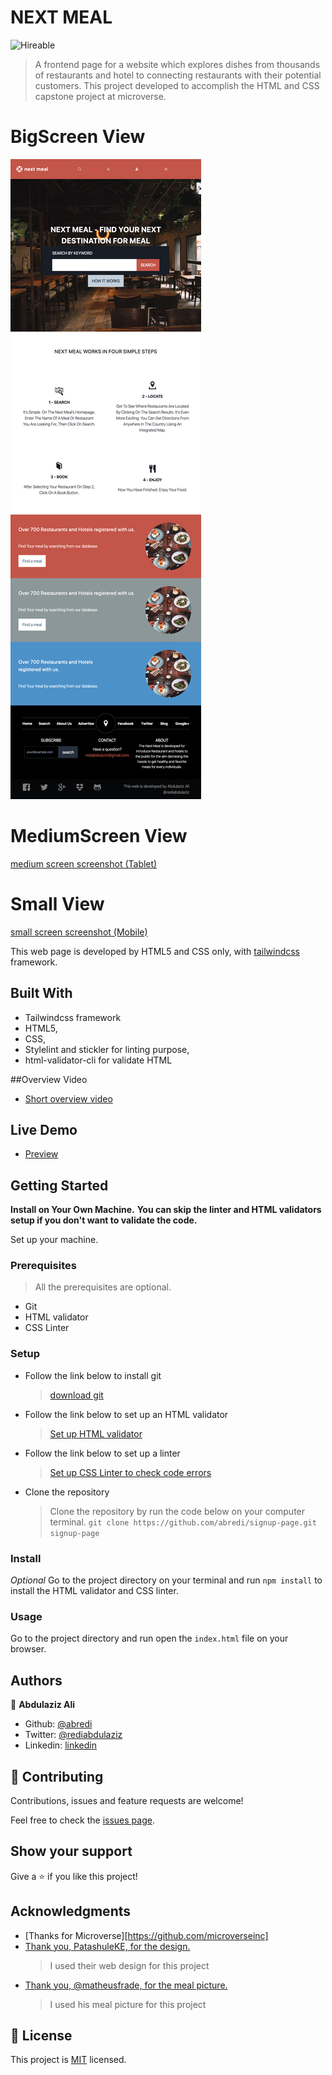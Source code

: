# NEXT MEAL
![Hireable](https://cdn.rawgit.com/hiendv/hireable/master/styles/default/yes.svg)

> A frontend page for a website which explores dishes from thousands of restaurants and hotel to connecting restaurants with their potential customers.
> This project developed to accomplish the HTML and CSS capstone project at microverse.

# BigScreen View
![screenshot (Desktop)](public/docs/screencapture-big.png "Desktop")
# MediumScreen View
[medium screen screenshot (Tablet)](docs/screencapture-medium.png)
# Small View
[small screen screenshot (Mobile)](public/docs/screencapture-small.png)

This web page is developed by HTML5 and CSS only, with [tailwindcss](https://tailwindcss.com/) framework.

## Built With

- Tailwindcss framework
- HTML5,
- CSS,
- Stylelint and stickler for linting purpose,
- html-validator-cli for validate HTML

##Overview Video
- [Short overview video](https://www.loom.com/share/36f9bcbd778f4493b81bb31d1a67dba0)

## Live Demo

-  [Preview](https://raw.githack.com/abredi/nextmeal/static-pages/public/index.html)

## Getting Started

**Install on Your Own Machine.**
**You can skip the linter and HTML validators setup if you don't want to validate the code.**

Set up your machine.

### Prerequisites

  > All the prerequisites are optional.

- Git
- HTML validator
- CSS Linter

### Setup

- Follow the link below to install git
  > [download git](https://git-scm.com/downloads)
- Follow the link below to set up an HTML validator
  > [Set up HTML validator](https://github.com/microverseinc/linters-config/tree/master/html_validator)
- Follow the link below to set up a linter
  > [Set up CSS Linter to check code errors](https://github.com/microverseinc/linters-config/tree/master/css#troubleshooting)
- Clone the repository
  > Clone the repository by run the code below on your computer terminal.
  `git clone https://github.com/abredi/signup-page.git signup-page`

### Install

*Optional*
Go to the project directory on your terminal and run `npm install` to install the HTML validator and CSS linter.

### Usage

Go to the project directory and run open the `index.html` file on your browser.

## Authors

👤 **Abdulaziz Ali**

- Github: [@abredi](https://github.com/abredi)
- Twitter: [@rediabdulaziz](https://twitter.com/rediabdulaziz)
- Linkedin: [linkedin](https://www.linkedin.com/in/abdulaziz-ali-98948011a)



## 🤝 Contributing

Contributions, issues and feature requests are welcome!

Feel free to check the [issues page](issues/).

## Show your support

Give a ⭐️ if you like this project!

## Acknowledgments

- [Thanks for Microverse][https://github.com/microverseinc]
- [Thank you, PatashuleKE, for the design.](https://www.behance.net/gallery/25563385/PatashuleKE)
  > I used their web design for this project
- [Thank you, @matheusfrade, for the meal picture.](https://unsplash.com/@matheusfrade)
  > I used his meal picture for this project

## 📝 License

This project is [MIT](LICENSE) licensed.
